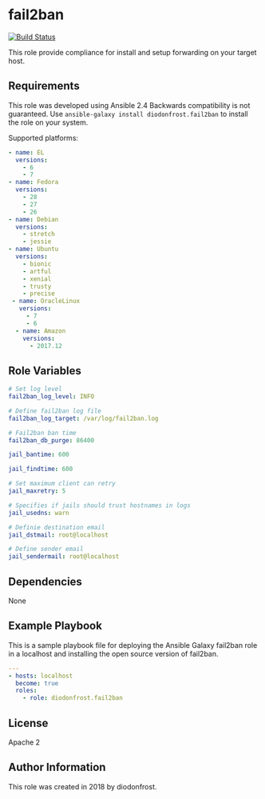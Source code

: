 # fail2ban

[![Build Status](https://travis-ci.org/diodonfrost/ansible-role-fail2ban.svg?branch=master)](https://travis-ci.org/diodonfrost/ansible-role-fail2ban)

This role provide compliance for install and setup forwarding on your target host.

## Requirements

This role was developed using Ansible 2.4 Backwards compatibility is not guaranteed.
Use `ansible-galaxy install diodonfrost.fail2ban` to install the role on your system.

Supported platforms:

```yaml
- name: EL
  versions:
    - 6
    - 7
- name: Fedora
  versions:
    - 28
    - 27
    - 26
- name: Debian
  versions:
    - stretch
    - jessie
- name: Ubuntu
  versions:
    - bionic
    - artful
    - xenial
    - trusty
    - precise
 - name: OracleLinux
   versions:
     - 7
     - 6
  - name: Amazon
    versions:
      - 2017.12
```

## Role Variables

```yaml
# Set log level
fail2ban_log_level: INFO

# Define fail2ban log file
fail2ban_log_target: /var/log/fail2ban.log

# Fail2ban ban time
fail2ban_db_purge: 86400

jail_bantime: 600

jail_findtime: 600

# Set maximum client can retry
jail_maxretry: 5

# Specifies if jails should trust hostnames in logs
jail_usedns: warn

# Definie destination email
jail_dstmail: root@localhost

# Define sender email
jail_sendermail: root@localhost

```

## Dependencies

None

## Example Playbook

This is a sample playbook file for deploying the Ansible Galaxy fail2ban role in a localhost and installing the open source version of fail2ban.

```yaml
---
- hosts: localhost
  become: true
  roles:
    - role: diodonfrost.fail2ban
```


## License

Apache 2

## Author Information

This role was created in 2018 by diodonfrost.
